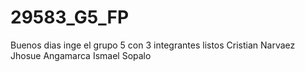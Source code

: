 # 29583_G5_FP
Buenos dias inge el grupo 5 con 3 integrantes listos 
Cristian Narvaez
Jhosue Angamarca
Ismael Sopalo 
